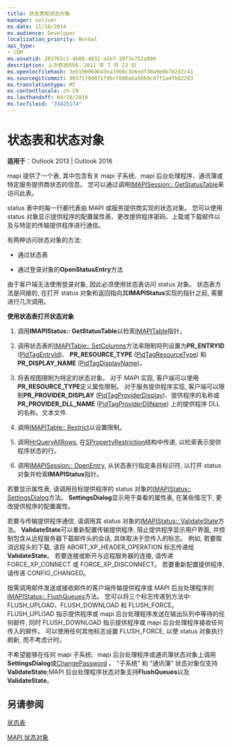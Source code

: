 ```yaml
---
title: 状态表和状态对象
manager: soliver
ms.date: 11/16/2014
ms.audience: Developer
localization_priority: Normal
api_type:
- COM
ms.assetid: 203765c1-4b08-4032-a5bf-18f3e752a899
description: 上次修改时间：2011 年 7 月 23 日
ms.openlocfilehash: 3eb190069b43ea1960c3b6edf30a9e0b782d2c41
ms.sourcegitcommit: 8657170d071f9bcf680aba50b9c07f2a4fb82283
ms.translationtype: MT
ms.contentlocale: zh-CN
ms.lasthandoff: 04/28/2019
ms.locfileid: "33425174"
---
```

# <a name="status-table-and-status-objects"></a>状态表和状态对象

  
  
**适用于**：Outlook 2013 | Outlook 2016 
  
mapi 提供了一个表, 其中包含有关 mapi 子系统、mapi 后台处理程序、通讯簿或特定服务提供商状态的信息。 您可以通过调用[IMAPISession:: GetStatusTable](imapisession-getstatustable.md)来访问此表。
  
status 表中的每一行都代表由 MAPI 或服务提供商实现的状态对象。 您可以使用 status 对象显示提供程序的配置属性表、更改提供程序密码、上载或下载邮件以及与特定的传输提供程序进行通信。 
  
有两种访问状态对象的方法:
  
- 通过状态表
    
- 通过登录对象的**OpenStatusEntry**方法 
    
由于客户端无法使用登录对象, 因此必须使用状态表访问 status 对象。 状态表方法是间接的, 在打开 status 对象和返回指向其**IMAPIStatus**实现的指针之前, 需要进行几次调用。 
  
 **使用状态表打开状态对象**
  
1. 调用**IMAPIStatus:: GetStatusTable**以检索[IMAPITable](imapitableiunknown.md)指针。 
    
2. 调用状态表的[IMAPITable:: SetColumns](imapitable-setcolumns.md)方法来限制将列设置为**PR_ENTRYID** ([PidTagEntryId](pidtagentryid-canonical-property.md))、 **PR_RESOURCE_TYPE** ([PidTagResourceType](pidtagresourcetype-canonical-property.md)) 和**PR_DISPLAY_NAME** ([PidTagDisplayName](pidtagdisplayname-canonical-property.md))。
    
3. 将表视图限制为特定的状态对象。 对于 MAPI 实现, 客户端可以使用**PR_RESOURCE_TYPE**定义属性限制。 对于服务提供程序实现, 客户端可以限制**PR_PROVIDER_DISPLAY** ([PidTagProviderDisplay](pidtagproviderdisplay-canonical-property.md))、提供程序的名称或**PR_PROVIDER_DLL_NAME** ([PidTagProviderDllName](pidtagproviderdllname-canonical-property.md)) 上的提供程序 DLL 的名称。文本文件.
    
4. 调用[IMAPITable:: Restrict](imapitable-restrict.md)以设置限制。 
    
5. 调用[HrQueryAllRows](hrqueryallrows.md), 在[SPropertyRestriction](spropertyrestriction.md)结构中传递, 以检索表示提供程序状态的行。 
    
6. 调用[IMAPISession:: OpenEntry](imapisession-openentry.md), 从状态表行指定条目标识符, 以打开 status 对象并检索**IMAPIStatus**指针。 
    
若要显示属性表, 请调用目标提供程序的 status 对象的[IMAPIStatus:: SettingsDialog](imapistatus-settingsdialog.md)方法。 **SettingsDialog**显示用于查看的属性表, 在某些情况下, 更改提供程序的配置属性。 
  
若要与传输提供程序通信, 请调用其 status 对象的[IMAPIStatus:: ValidateState](imapistatus-validatestate.md)方法。 **ValidateState**可以重新配置传输提供程序, 阻止提供程序显示用户界面, 并控制包含从远程服务器下载邮件头的会话, 具体取决于您传入的标志。 例如, 若要取消远程头的下载, 请将 ABORT_XP_HEADER_OPERATION 标志传递给**ValidateState**。 若要连接或断开与远程服务器的连接, 请传递 FORCE_XP_CONNECT 或 FORCE_XP_DISCONNECT。 若要重新配置提供程序, 请传递 CONFIG_CHANGED。 
  
按需调用邮件发送或接收邮件的客户端传输提供程序或 MAPI 后台处理程序的[IMAPIStatus:: FlushQueues](imapistatus-flushqueues.md)方法。 您可以将三个标志传递到方法中: FLUSH_UPLOAD、FLUSH_DOWNLOAD 和 FLUSH_FORCE。 FLUSH_UPLOAD 指示提供程序或 mapi 后台处理程序发送在输出队列中等待的任何邮件, 同时 FLUSH_DOWNLOAD 指示提供程序或 mapi 后台处理程序接收任何传入的邮件。 可以使用任何其他标志设置 FLUSH_FORCE, 以使 status 对象执行刷新, 而不考虑计时。 
  
不希望能够在任何 mapi 子系统、mapi 后台处理程序或通讯簿状态对象上调用**SettingsDialog**或[ChangePassword](imapistatus-changepassword.md) 。 "子系统" 和 "通讯簿" 状态对象仅支持**ValidateState**;MAPI 后台处理程序状态对象支持**FlushQueues**以及**ValidateState**。
  
## <a name="see-also"></a>另请参阅



[状态表](status-tables.md)
  
[MAPI 状态对象](mapi-status-objects.md)

